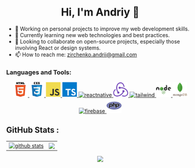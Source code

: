 <h1 align="center">Hi, I'm Andriy 👋</h1>

- 🔭 Working on personal projects to improve my web development skills.
- 🌱 Currently learning new web technologies and best practices.
- 👯 Looking to collaborate on open-source projects, especially those involving React or design systems.
- 📫 How to reach me: zirchenko.andrii@gmail.com

<h3 align="left">Languages and Tools:</h3>
<p align="center">
<a href="https://www.w3.org/html/" target="_blank" rel="noreferrer">
  <img src="https://raw.githubusercontent.com/devicons/devicon/master/icons/html5/html5-original-wordmark.svg" alt="html5" width="40" height="40"/>
</a> 
<a href="https://www.w3schools.com/css/" target="_blank" rel="noreferrer">
  <img src="https://raw.githubusercontent.com/devicons/devicon/master/icons/css3/css3-original-wordmark.svg" alt="css3" width="40" height="40"/>
</a>
  <a href="https://developer.mozilla.org/en-US/docs/Web/JavaScript" target="_blank" rel="noreferrer"> 
    <img src="https://raw.githubusercontent.com/devicons/devicon/master/icons/javascript/javascript-original.svg" alt="javascript" width="40" height="40"/>
  </a>
<a href="https://www.typescriptlang.org/" target="_blank" rel="noreferrer">
    <img src="https://raw.githubusercontent.com/devicons/devicon/master/icons/typescript/typescript-original.svg" alt="typescript" width="40" height="40"/>
  </a>
  <a href="https://reactnative.dev/" target="_blank" rel="noreferrer"> 
    <img src="https://reactnative.dev/img/header_logo.svg" alt="reactnative" width="40" height="40"/>
    </a>
  <a href="https://redux.js.org" target="_blank" rel="noreferrer">
    <img src="https://raw.githubusercontent.com/devicons/devicon/master/icons/redux/redux-original.svg" alt="redux" width="40" height="40"/> 
  </a> 
  <a href="https://tailwindcss.com/" target="_blank" rel="noreferrer"> 
    <img src="https://www.vectorlogo.zone/logos/tailwindcss/tailwindcss-icon.svg" alt="tailwind" width="40" height="40"/> 
  </a> 
  <a href="https://nodejs.org" target="_blank" rel="noreferrer"> 
      <img src="https://raw.githubusercontent.com/devicons/devicon/master/icons/nodejs/nodejs-original-wordmark.svg" alt="nodejs" width="40" height="40"/> 
  </a> 
  <a href="https://www.mongodb.com/" target="_blank" rel="noreferrer"> 
    <img src="https://raw.githubusercontent.com/devicons/devicon/master/icons/mongodb/mongodb-original-wordmark.svg" alt="mongodb" width="40" height="40"/> 
  </a>
  <a href="https://firebase.google.com/" target="_blank" rel="noreferrer"> 
    <img src="https://www.vectorlogo.zone/logos/firebase/firebase-icon.svg" alt="firebase" width="40" height="40"/> 
  </a>
    <a href="https://www.php.net" target="_blank" rel="noreferrer">
    <img src="https://raw.githubusercontent.com/devicons/devicon/master/icons/php/php-original.svg" alt="php" width="40" height="40"/> 
  </a> 
</p>

<h2>GitHub Stats :</h2> 

<table align="center">
  <tr>
  <td>
  <a href="https://github.com/andrey9019/github-readme-stats">
  <img align="center" src="https://github-readme-stats.vercel.app/api?username=Andrey9019&show_icons=true&include_all_commits=true&theme=buefy&hide_border=true" alt="github stats" />
  </a>
  </td>
  <td>
  <a href="https://github.com/andrey9019/github-readme-stats">
    <img align="center" src="https://github-readme-stats.vercel.app/api/top-langs/?username=Andrey9019&layout=compact&theme=buefy&hide_border=true" />
  </a>
  </td>
  </tr>
</table>

<div align="center">
<a href="https://www.codewars.com/users/Andrey9019"><img src="https://www.codewars.com/users/Andrey9019/badges/small">
</div>

<br>



